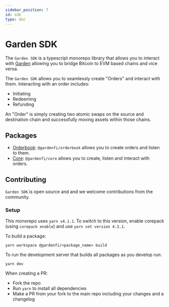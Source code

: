 ```yaml
---
sidebar_position: 7
id: sdk
type: doc
---
```


# Garden SDK

The `Garden SDK` is a typescript monorepo library that allows you to interact with [Garden](https://garden.finance) allowing you to bridge Bitcoin to EVM based chains and vice versa.

The `Garden SDK` allows you to seamlessly create "Orders" and interact with them. Interacting with an order includes:

-   Initiating
-   Redeeming
-   Refunding

An "Order" is simply creating two atomic swaps on the source and destination chain and successfully moving assets within those chains.

## Packages

-   [Orderbook](./api-reference/orderbook/Orderbook.md): `@gardenfi/orderbook` allows you to create orders and listen to them.
-   [Core](./api-reference/core/GardenJS.md): `@gardenfi/core` allows you to create, listen and interact with orders.

## Contributing

`Garden SDK` is open source and and we welcome contributions from the community.

### Setup

This monorepo uses `yarn v4.1.1`. To switch to this version, enable corepack (using `corepack enable`) and use `yarn set version 4.1.1`.

To build a package:

`yarn workspace @gardenfi/<package_name> build`

To run the development server that builds all packages as you develop run:

`yarn dev`

When creating a PR:

-   Fork the repo
-   Run `yarn` to install all dependencies
-   Make a PR from your fork to the main repo including your changes and a changelog
